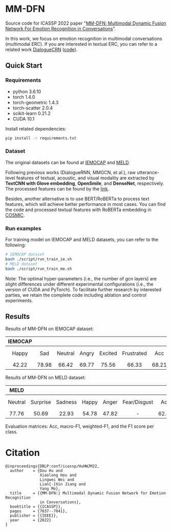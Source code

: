 # MM-DFN
Source code for ICASSP 2022 paper "[MM-DFN: Multimodal Dynamic Fusion Network For Emotion Recognition in Conversations](https://arxiv.org/pdf/2203.02385.pdf)".

In this work, we focus on emotion recognition in multimodal conversations (multimodal ERC). If you are interested in textual ERC, you can refer to a related work [DialogueCRN](https://arxiv.org/pdf/2106.01978.pdf) ([code](https://github.com/zerohd4869/DialogueCRN)).

## Quick Start

### Requirements
* python 3.6.10          
* torch 1.4.0            
* torch-geometric 1.4.3
* torch-scatter 2.0.4
* scikit-learn 0.21.2
* CUDA 10.1


Install related dependencies:
```bash
pip install -r requirements.txt
```

### Dataset

The original datasets can be found at [IEMOCAP](https://sail.usc.edu/iemocap/) and [MELD](https://github.com/SenticNet/MELD).


Following previous works (DialogueRNN, MMGCN, et al.), raw utterance-level features of textual, acoustic, and visual modality are extracted by **TextCNN with Glove embedding**, **OpenSmile**, and **DenseNet**, respectively.
The processed features can be found by the [link](https://github.com/zerohd4869/MM-DFN/tree/main/data).

Besides, another alternative is to use BERT/RoBERTa to process text features, which will achieve better performance in most cases. You can find the code and processed textual features with RoBERTa embedding in [COSMIC](https://github.com/declare-lab/conv-emotion/tree/master/COSMIC/feature-extraction).


### Run examples

For training model on IEMOCAP and MELD datasets, you can refer to the following:

```bash
# IEMOCAP dataset
bash ./script/run_train_ie.sh
# MELD dataset
bash ./script/run_train_me.sh
```

Note: The optimal hyper-parameters (i.e., the number of gcn layers) are slight differences under different experimental configurations (i.e., the version of CUDA and PyTorch). To facilitate further research by interested parties, we retain the complete code including ablation and control experiments.

## Results

Results of MM-DFN on IEMOCAP dataset:

| **IEMOCAP**| | | | | | | | |
|:-----:|:-----:|:-----:|:-----:|:-----:|:-----:|:-----:|:-----:|:-----:|
|Happy|Sad|Neutral|Angry|Excited|Frustrated|Acc|Macro-F1|Weighted-F1|
|42.22|78.98|66.42|69.77|75.56|66.33|68.21|66.54|68.18|

Results of MM-DFN on MELD dataset:

| **MELD** | | | | | | | | |
|:-----:|:-----:|:-----:|:-----:|:-----:|:-----:|:-----:|:-----:|:-----:|
|Neutral|Surprise|Sadness|Happy|Anger|Fear/Disgust|Acc|Macro-F1|Weighted-F1|
|77.76|50.69|22.93|54.78|47.82|-|62.49|36.28|59.46|

Evaluation matrices: Acc, macro-F1, weighted-F1, and the F1 score per class.

# Citation
```
@inproceedings{DBLP:conf/icassp/HuHWJM22,
  author    = {Dou Hu and
               Xiaolong Hou and
               Lingwei Wei and
               Lian{-}Xin Jiang and
               Yang Mo},
  title     = {{MM-DFN:} Multimodal Dynamic Fusion Network for Emotion Recognition
               in Conversations},
  booktitle = {{ICASSP}},
  pages     = {7037--7041},
  publisher = {{IEEE}},
  year      = {2022}
}
```



